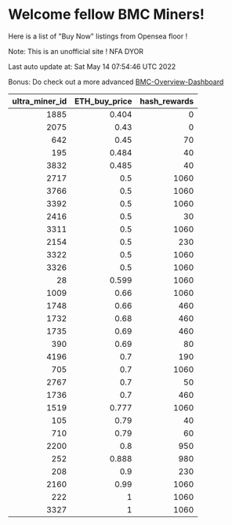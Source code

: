 # Welcome fellow BMC Miners!
Here is a list of "Buy Now" listings from Opensea floor !

Note: This is an unofficial site ! NFA DYOR

Last auto update at: Sat May 14 07:54:46 UTC 2022

Bonus: Do check out a more advanced [BMC-Overview-Dashboard](https://dune.com/defifunk/BMC-Overview-Dashboard)


|   ultra_miner_id |   ETH_buy_price |   hash_rewards |
|-----------------:|----------------:|---------------:|
|             1885 |           0.404 |              0 |
|             2075 |           0.43  |              0 |
|              642 |           0.45  |             70 |
|              195 |           0.484 |             40 |
|             3832 |           0.485 |             40 |
|             2717 |           0.5   |           1060 |
|             3766 |           0.5   |           1060 |
|             3392 |           0.5   |           1060 |
|             2416 |           0.5   |             30 |
|             3311 |           0.5   |           1060 |
|             2154 |           0.5   |            230 |
|             3322 |           0.5   |           1060 |
|             3326 |           0.5   |           1060 |
|               28 |           0.599 |           1060 |
|             1009 |           0.66  |           1060 |
|             1748 |           0.66  |            460 |
|             1732 |           0.68  |            460 |
|             1735 |           0.69  |            460 |
|              390 |           0.69  |             80 |
|             4196 |           0.7   |            190 |
|              705 |           0.7   |           1060 |
|             2767 |           0.7   |             50 |
|             1736 |           0.7   |            460 |
|             1519 |           0.777 |           1060 |
|              105 |           0.79  |             40 |
|              710 |           0.79  |             60 |
|             2200 |           0.8   |            950 |
|              252 |           0.888 |            980 |
|              208 |           0.9   |            230 |
|             2160 |           0.99  |           1060 |
|              222 |           1     |           1060 |
|             3327 |           1     |           1060 |
